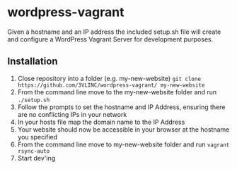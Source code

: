 wordpress-vagrant
=================

Given a hostname and an IP address the included setup.sh file will create and configure a WordPress Vagrant Server for development purposes.

Installation
---------------------

1. Close repository into a folder (e.g. my-new-website) `git clone https://github.com/3VLINC/wordpress-vagrant/ my-new-website` 
2. From the command line move to the my-new-website folder and run `./setup.sh`
3. Follow the prompts to set the hostname and IP Address, ensuring there are no conflicting IPs in your network
4. In your hosts file map the domain name to the IP Address
5. Your website should now be accessible in your browser at the hostname you specified
6. From the command line move to my-new-website folder and run `vagrant rsync-auto`
7. Start dev'ing
